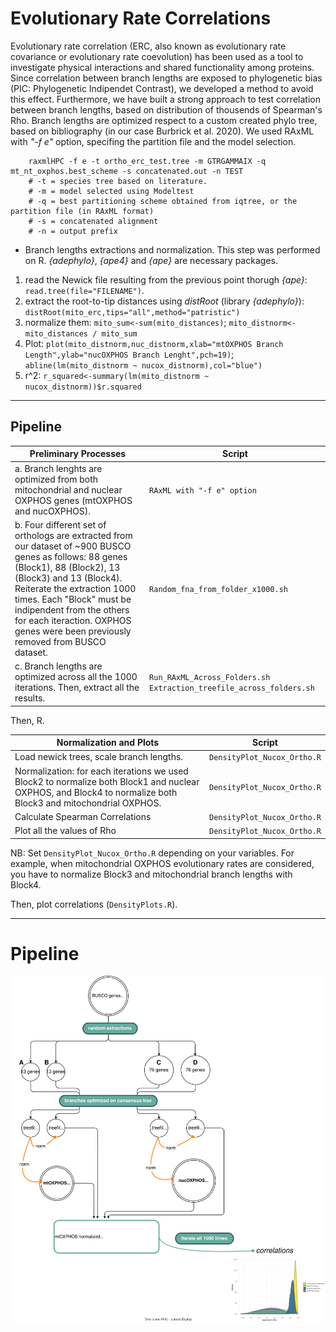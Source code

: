 # Evolutionary Rate Correlations

Evolutionary rate correlation (ERC, also known as evolutionary rate covariance or evolutionary rate coevolution) has been used as a tool to investigate physical interactions and shared functionality among proteins. 
Since correlation between branch lengths are exposed to phylogenetic bias (PIC: Phylogenetic Indipendet Contrast), we developed a method to avoid this effect. Furthermore, we have built a strong approach to test correlation between branch lengths, based on distribution of thousends of Spearman's Rho. 
Branch lengths are optimized respect to a custom created phylo tree, based on bibliography (in our case Burbrick et al. 2020). We used RAxML with _"-f e"_ option, specifing the partition file and the model selection.
        
        raxmlHPC -f e -t ortho_erc_test.tree -m GTRGAMMAIX -q mt_nt_oxphos.best_scheme -s concatenated.out -n TEST
        # -t = species tree based on literature.
        # -m = model selected using Modeltest
        # -q = best partitioning scheme obtained from iqtree, or the partition file (in RAxML format)
        # -s = concatenated alignment
        # -n = output prefix

* Branch lengths extractions and normalization.
This step was performed on R. _{adephylo}_, _{ape4}_ and _{ape}_ are necessary packages.
1. read the Newick file resulting from the previous point thorugh _{ape}_: `read.tree(file="FILENAME")`.
2. extract the root-to-tip distances using _distRoot_ (library _{adephylo}_): `distRoot(mito_erc,tips="all",method="patristic")`
3. normalize them: `mito_sum<-sum(mito_distances)`; `mito_distnorm<-mito_distances / mito_sum`
4. Plot: `plot(mito_distnorm,nuc_distnorm,xlab="mtOXPHOS Branch Length",ylab="nucOXPHOS Branch Lenght",pch=19)`; `abline(lm(mito_distnorm ~ nucox_distnorm),col="blue")`
5. r^2: `r_squared<-summary(lm(mito_distnorm ~ nucox_distnorm))$r.squared`

---

##  Pipeline 

| Preliminary Processes | Script |
|---|---|
|a. Branch lenghts are optimized from both mitochondrial and nuclear OXPHOS genes (mtOXPHOS and nucOXPHOS). | `RAxML with "-f e" option` |
|b. Four different set of orthologs are extracted from our dataset of ~900 BUSCO genes as follows: 88 genes (Block1), 88 (Block2), 13 (Block3) and 13 (Block4). Reiterate the extraction 1000 times. Each "Block" must be indipendent from the others for each iteraction. OXPHOS genes were been previously removed from BUSCO dataset.| `Random_fna_from_folder_x1000.sh`|
|c. Branch lengths are optimized across all the 1000 iterations. Then, extract all the results. | `Run_RAxML_Across_Folders.sh` `Extraction_treefile_across_folders.sh` |

Then, R. 

|Normalization and Plots| Script|
|---|---|
|Load newick trees, scale branch lengths. |`DensityPlot_Nucox_Ortho.R`|
|Normalization: for each iterations we used Block2 to normalize both Block1 and nuclear OXPHOS, and Block4 to normalize both Block3 and mitochondrial OXPHOS. |`DensityPlot_Nucox_Ortho.R`|
|Calculate Spearman Correlations|`DensityPlot_Nucox_Ortho.R`|
|Plot all the values of Rho|`DensityPlot_Nucox_Ortho.R`|

NB: Set `DensityPlot_Nucox_Ortho.R` depending on your variables. For example, when mitochondrial OXPHOS evolutionary rates are considered, you have to normalize Block3 and mitochondrial branch lengths with Block4.

Then, plot correlations (`DensityPlots.R`).


---

# Pipeline

![workflow_ERC](workflow_ERC.svg)
